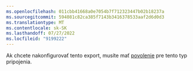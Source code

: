 ```yaml
---
ms.openlocfilehash: 011cbb41668a0e7054b7f712323447b02b18237a
ms.sourcegitcommit: 594081c82ca385f7143b3416378533aaf2d6d0d3
ms.translationtype: MT
ms.contentlocale: sk-SK
ms.lasthandoff: 07/27/2022
ms.locfileid: "9199222"
---
```

Ak chcete nakonfigurovať tento export, musíte mať [povolenie](../export-destinations.md#set-up-a-new-export) pre tento typ pripojenia.